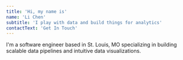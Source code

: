 ```yaml
---
title: 'Hi, my name is'
name: 'Li Chen'
subtitle: 'I play with data and build things for analytics'
contactText: 'Get In Touch'
---
```


I'm a software engineer based in St. Louis, MO specializing in building scalable data pipelines and intuitive data visualizations.
